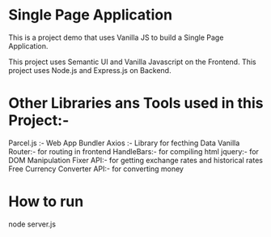 # Single Page Application

This is a project demo that uses Vanilla JS to build a Single Page Application.

This project uses Semantic UI and Vanilla Javascript on the Frontend.
This project uses Node.js and Express.js on Backend.

# Other Libraries ans Tools used in this Project:-

Parcel.js :- Web App Bundler
Axios :- Library for fecthing Data
Vanilla Router:- for routing in frontend
HandleBars:- for compiling html
jquery:- for DOM Manipulation
Fixer API:- for getting exchange rates and historical rates
Free Currency Converter API:- for converting money 

# How to run
node server.js



